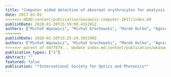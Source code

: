 ```yaml
---
title: "Computer aided detection of abnormal erythrocytes for analysis of the in vitro interactions of nanodiamonds with human blood"
date: 2017-01-01
<<<<<<< HEAD:content/publication/wasowicz-computer-2017/index.md
publishDate: 2020-01-20T15:59:09.431281Z
authors: ["Michał Wąsowicz", "Michał Grochowski", "Marek Kulka", "Agnieszka Mikołajczyk", "Mateusz Ficek", "Katarzyna Karpieńko", "Maciej Cićkiewicz"]
=======
publishDate: 2020-01-20T15:25:24.393199Z
authors: ["Michał Wąsowicz", "Michał Grochowski", "Marek Kulka", "Agnieszka Mikołajczyk", "Mateusz Ficek", "Katarzyna Karpie\ŉko", "Maciej Cićkiewicz"]
>>>>>>> parent of d477879... Update index.md:content/publication/wkasowicz-2017-computer/index.md
publication_types: ["1"]
abstract: ""
featured: false
publication: "*International Society for Optics and Photonics*"
---
```


